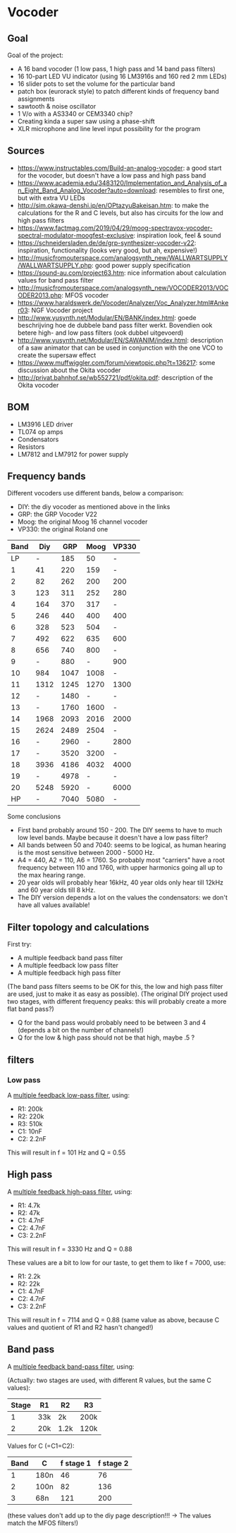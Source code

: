 # Vocoder

## Goal

Goal of the project:
- A 16 band vocoder (1 low pass, 1 high pass and 14 band pass filters)
- 16 10-part LED VU indicator (using 16 LM3916s and 160 red 2 mm LEDs)
- 16 slider pots to set the volume for the particular band
- patch box (eurorack style) to patch different kinds of frequency band assignments
- sawtooth & noise oscillator
- 1 V/o with a AS3340 or CEM3340 chip?
- Creating kinda a super saw using a phase-shift
- XLR microphone and line level input possibility for the program

## Sources

- https://www.instructables.com/Build-an-analog-vocoder: a good start for the vocoder, but doesn't have a low pass and high pass band
- https://www.academia.edu/3483120/Implementation_and_Analysis_of_an_Eight_Band_Analog_Vocoder?auto=download: resembles to first one, but with extra VU LEDs
- http://sim.okawa-denshi.jp/en/OPtazyuBakeisan.htm: to make the calculations for the R and C levels, but also has circuits for the low and high pass filters
- https://www.factmag.com/2019/04/29/moog-spectravox-vocoder-spectral-modulator-moogfest-exclusive: inspiration look, feel & sound
- https://schneidersladen.de/de/grp-synthesizer-vocoder-v22: inspiration, functionality (looks very good, but ah, expensive!)
- http://musicfromouterspace.com/analogsynth_new/WALLWARTSUPPLY/WALLWARTSUPPLY.php: good power supply specification
- https://sound-au.com/project63.htm: nice information about calculation values for band pass filter
- http://musicfromouterspace.com/analogsynth_new/VOCODER2013/VOCODER2013.php: MFOS vocoder
- https://www.haraldswerk.de/Vocoder/Analyzer/Voc_Analyzer.html#Anker03: NGF Vocoder project
- http://www.yusynth.net/Modular/EN/BANK/index.html: goede beschrijving hoe de dubbele band pass filter werkt. Bovendien ook betere high- and low pass filters (ook dubbel uitgevoerd)
- http://www.yusynth.net/Modular/EN/SAWANIM/index.html: description of a saw animator that can be used in conjunction with the one VCO to create the supersaw effect
- https://www.muffwiggler.com/forum/viewtopic.php?t=136217: some discussion about the Okita vocoder
- http://privat.bahnhof.se/wb552721/pdf/okita.pdf: description of the Okita vocoder

## BOM

- LM3916 LED driver
- TL074 op amps
- Condensators
- Resistors
- LM7812 and LM7912 for power supply

## Frequency bands

Different vocoders use different bands, below a comparison:

- DIY: the diy vocoder as mentioned above in the links
- GRP: the GRP Vocoder V22
- Moog: the original Moog 16 channel vocoder
- VP330: the original Roland one

| Band | Diy | GRP | Moog | VP330 |
|------|-----|-----|------|-------|
| LP | - | 185 | 50 | - |
| 1 | 41 | 220 | 159 | - |
| 2 | 82 | 262 | 200 | 200 |
| 3 | 123 | 311 | 252 | 280 |
| 4 | 164 | 370 | 317 | - |
| 5 | 246 | 440 | 400 | 400 |
| 6 | 328 | 523 | 504 | - |
| 7 | 492 | 622 | 635 | 600 |
| 8 | 656 | 740 | 800 | - |
| 9 | - | 880 | - | 900 |
|10 | 984 | 1047 | 1008 | - |
|11 | 1312 | 1245 | 1270 | 1300 |
|12 | - | 1480 | - | - |
|13 | - | 1760 | 1600 | - |
|14 | 1968 | 2093 | 2016 | 2000 |
|15 | 2624 | 2489 | 2504 | - |
|16 | - | 2960 | - | 2800 |
|17 | - | 3520 | 3200 | - |
|18 | 3936 | 4186 | 4032 | 4000 |
|19 | - | 4978 | - | - |
|20 | 5248 | 5920 | - | 6000 |
| HP | - | 7040 | 5080 | - |

Some conclusions
- First band probably around 150 - 200. The DIY seems to have to much low level bands. Maybe because it doesn't have a low pass filter?
- All bands between 50 and 7040: seems to be logical, as human hearing is the most sensitive between 2000 - 5000 Hz.
- A4 = 440, A2 = 110, A6 = 1760. So probably most "carriers" have a root frequency between 110 and 1760, with upper harmonics going all up to the max hearing range.
- 20 year olds will probably hear 16kHz, 40 year olds only hear till 12kHz and 60 year olds till 8 kHz.
- The DIY version depends a lot on the values the condensators: we don't have all values available!

## Filter topology and calculations

First try:
- A multiple feedback band pass filter
- A multiple feedback low pass filter
- A multiple feedback high pass filter

(The band pass filters seems to be OK for this, the low and high pass filter are used, just to make it as easy as possible).
(The original DIY project used two stages, with different frequency peaks: this will probably create a more flat band pass?)

- Q for the band pass would probably need to be between 3 and 4 (depends a bit on the number of channels!)
- Q for the low & high pass should not be that high, maybe .5 ?

## filters

### Low pass

A [multiple feedback low-pass filter](http://sim.okawa-denshi.jp/en/OPtazyuLowkeisan.htm), using:
- R1: 200k
- R2: 220k
- R3: 510k
- C1: 10nF
- C2: 2.2nF

This will result in f = 101 Hz and Q = 0.55

## High pass

 A [multiple feedback high-pass filter](http://sim.okawa-denshi.jp/en/OPtazyuHikeisan.htm), using:
 - R1: 4.7k
 - R2: 47k
 - C1: 4.7nF
 - C2: 4.7nF
 - C3: 2.2nF

 This will result in f = 3330 Hz and Q = 0.88

 These values are a bit to low for our taste, to get them to like f = 7000, use:

 - R1: 2.2k
 - R2: 22k
 - C1: 4.7nF
 - C2: 4.7nF
 - C3: 2.2nF

 This will result in f = 7114 and Q = 0.88 (same value as above, because C values and quotient of R1 and R2 hasn't changed!)

## Band pass

A [multiple feedback band-pass filter](http://sim.okawa-denshi.jp/en/OPtazyuBakeisan.htm), using:

(Actually: two stages are used, with different R values, but the same C values):

| Stage | R1 | R2 | R3 |
|-------|----|----|----|
| 1 | 33k | 2k | 200k |
| 2 | 20k | 1.2k | 120k |

Values for C (=C1=C2):

| Band | C | f stage 1 | f stage 2 |
|------|---|-----------|-----------|
| 1 | 180n | 46 | 76 |
| 2 | 100n | 82 | 136 |
| 3 | 68n | 121 | 200 |

(these values don't add up to the diy page description!!! -> The values match the MFOS filters!)
